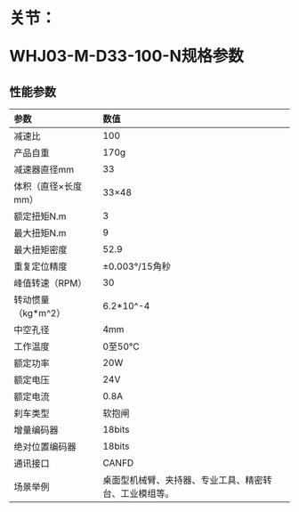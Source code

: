 # <p class="hidden">关节：</p>WHJ03-M-D33-100-N规格参数

## 性能参数

| 参数 | 数值 |
| :---- | :---- |
| 减速比 | 100 |
| 产品自重 | 170g |
| 减速器直径mm | 33 |
| 体积（直径×长度mm） | 33×48 |
| 额定扭矩N.m | 3 |
| 最大扭矩N.m | 9 |
| 最大扭矩密度 | 52.9 |
| 重复定位精度 | ±0.003°/15角秒 |
| 峰值转速（RPM） | 30 |
| 转动惯量（kg\*m^2） | 6.2\*10^-4 |
| 中空孔径 | 4mm |
| 工作温度 | 0至50℃ |
| 额定功率 | 20W |
| 额定电压 | 24V |
| 额定电流 | 0.8A |
| 刹车类型 | 软抱闸 |
| 增量编码器 | 18bits |
| 绝对位置编码器 | 18bits |
| 通讯接口 | CANFD |
| 场景举例 | 桌面型机械臂、夹持器、专业工具、精密转台、工业模组等。 |
